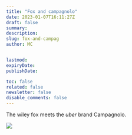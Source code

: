 ```yaml
---
title: "Fox and campagnolo"
date: 2023-01-07T16:11:27Z
draft: false
summary:
description:
slug: fox-and-campag
author: MC


lastmod:
expiryDate:
publishDate:

toc: false
related: false
newsletter: false
disable_comments: false
---
```

The wiley fox meets the _uber_ brand Campagnolo.

![](/images/3429.jpeg)